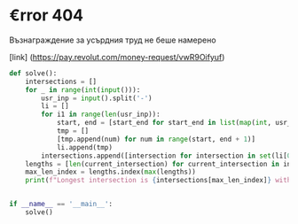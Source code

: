 <h1>€rror 404</h1>

<p>Възнаграждение за усърдния труд не беше намерено</p>


[link]
(https://pay.revolut.com/money-request/vwR9Oifyuf)


```Python
def solve():
    intersections = []
    for _ in range(int(input())):
        usr_inp = input().split('-')
        li = []
        for i1 in range(len(usr_inp)):
            start, end = [start_end for start_end in list(map(int, usr_inp[i1].split(',')))]
            tmp = []
            [tmp.append(num) for num in range(start, end + 1)]
            li.append(tmp)
        intersections.append([intersection for intersection in set(li[0]).intersection(set(li[1]))])
    lengths = [len(current_intersection) for current_intersection in intersections]
    max_len_index = lengths.index(max(lengths))
    print(f"Longest intersection is {intersections[max_len_index]} with length {len(intersections[max_len_index])}")


if __name__ == '__main__':
    solve()
```